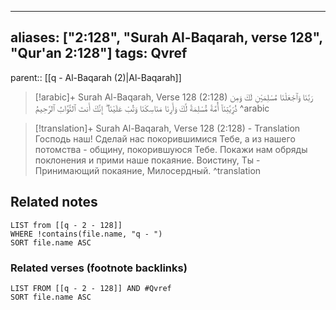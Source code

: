 
---
aliases: ["2:128", "Surah Al-Baqarah, verse 128", "Qur'an 2:128"]
tags: Qvref
---

parent:: [[q - Al-Baqarah (2)|Al-Baqarah]]

> [!arabic]+ Surah Al-Baqarah, Verse 128 (2:128)
> <span class="quran-arabic">رَبَّنَا وَٱجْعَلْنَا مُسْلِمَيْنِ لَكَ وَمِن ذُرِّيَّتِنَآ أُمَّةً مُّسْلِمَةً لَّكَ وَأَرِنَا مَنَاسِكَنَا وَتُبْ عَلَيْنَآ ۖ إِنَّكَ أَنتَ ٱلتَّوَّابُ ٱلرَّحِيمُ</span>
^arabic

> [!translation]+ Surah Al-Baqarah, Verse 128 (2:128) - Translation
> Господь наш! Сделай нас покорившимися Тебе, а из нашего потомства - общину, покорившуюся Тебе. Покажи нам обряды поклонения и прими наше покаяние. Воистину, Ты - Принимающий покаяние, Милосердный.
^translation



## Related notes
```dataview
LIST from [[q - 2 - 128]]
WHERE !contains(file.name, "q - ")
SORT file.name ASC
```

### Related verses (footnote backlinks)
```dataview
LIST FROM [[q - 2 - 128]] AND #Qvref
SORT file.name ASC
```

